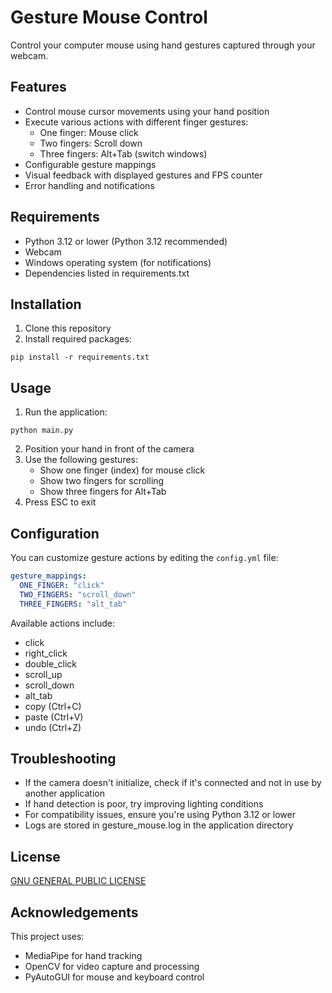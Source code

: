 # Gesture Mouse Control

Control your computer mouse using hand gestures captured through your webcam.

## Features

- Control mouse cursor movements using your hand position
- Execute various actions with different finger gestures:
  - One finger: Mouse click
  - Two fingers: Scroll down
  - Three fingers: Alt+Tab (switch windows)
- Configurable gesture mappings
- Visual feedback with displayed gestures and FPS counter
- Error handling and notifications

## Requirements

- Python 3.12 or lower (Python 3.12 recommended)
- Webcam
- Windows operating system (for notifications)
- Dependencies listed in requirements.txt

## Installation

1. Clone this repository
2. Install required packages:

```
pip install -r requirements.txt
```

## Usage

1. Run the application:

```
python main.py
```

2. Position your hand in front of the camera
3. Use the following gestures:
   - Show one finger (index) for mouse click
   - Show two fingers for scrolling
   - Show three fingers for Alt+Tab
4. Press ESC to exit

## Configuration

You can customize gesture actions by editing the `config.yml` file:

```yaml
gesture_mappings:
  ONE_FINGER: "click"
  TWO_FINGERS: "scroll_down"
  THREE_FINGERS: "alt_tab"
```

Available actions include:
- click
- right_click
- double_click
- scroll_up
- scroll_down
- alt_tab
- copy (Ctrl+C)
- paste (Ctrl+V)
- undo (Ctrl+Z)

## Troubleshooting

- If the camera doesn't initialize, check if it's connected and not in use by another application
- If hand detection is poor, try improving lighting conditions
- For compatibility issues, ensure you're using Python 3.12 or lower
- Logs are stored in gesture_mouse.log in the application directory

## License

[GNU GENERAL PUBLIC LICENSE](LICENSE)

## Acknowledgements

This project uses:
- MediaPipe for hand tracking
- OpenCV for video capture and processing
- PyAutoGUI for mouse and keyboard control
